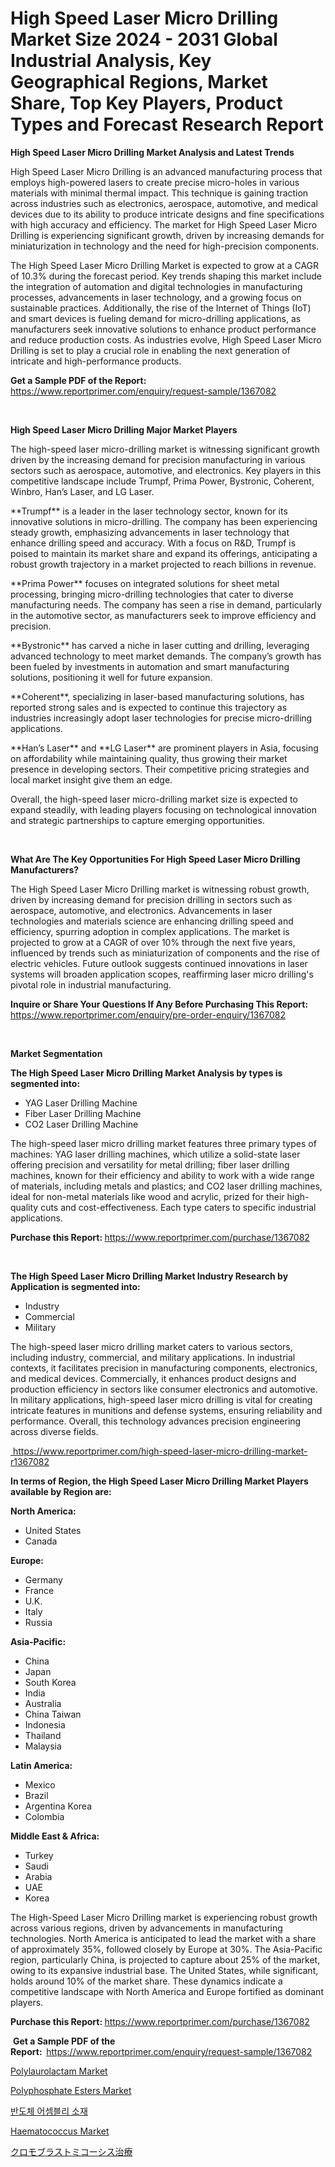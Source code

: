 <p><h1>High Speed Laser Micro Drilling Market Size 2024 - 2031 Global Industrial Analysis, Key Geographical Regions, Market Share, Top Key Players, Product Types and Forecast Research Report</h1></p><p><strong>High Speed Laser Micro Drilling Market Analysis and Latest Trends</strong></p>
<p><p>High Speed Laser Micro Drilling is an advanced manufacturing process that employs high-powered lasers to create precise micro-holes in various materials with minimal thermal impact. This technique is gaining traction across industries such as electronics, aerospace, automotive, and medical devices due to its ability to produce intricate designs and fine specifications with high accuracy and efficiency. The market for High Speed Laser Micro Drilling is experiencing significant growth, driven by increasing demands for miniaturization in technology and the need for high-precision components.</p><p>The High Speed Laser Micro Drilling Market is expected to grow at a CAGR of 10.3% during the forecast period. Key trends shaping this market include the integration of automation and digital technologies in manufacturing processes, advancements in laser technology, and a growing focus on sustainable practices. Additionally, the rise of the Internet of Things (IoT) and smart devices is fueling demand for micro-drilling applications, as manufacturers seek innovative solutions to enhance product performance and reduce production costs. As industries evolve, High Speed Laser Micro Drilling is set to play a crucial role in enabling the next generation of intricate and high-performance products.</p></p>
<p><strong>Get a Sample PDF of the Report:&nbsp;</strong> <a href="https://www.reportprimer.com/enquiry/request-sample/1367082">https://www.reportprimer.com/enquiry/request-sample/1367082</a></p>
<p>&nbsp;</p>
<p><strong>High Speed Laser Micro Drilling Major Market Players</strong></p>
<p><p>The high-speed laser micro-drilling market is witnessing significant growth driven by the increasing demand for precision manufacturing in various sectors such as aerospace, automotive, and electronics. Key players in this competitive landscape include Trumpf, Prima Power, Bystronic, Coherent, Winbro, Han’s Laser, and LG Laser.</p><p>**Trumpf** is a leader in the laser technology sector, known for its innovative solutions in micro-drilling. The company has been experiencing steady growth, emphasizing advancements in laser technology that enhance drilling speed and accuracy. With a focus on R&D, Trumpf is poised to maintain its market share and expand its offerings, anticipating a robust growth trajectory in a market projected to reach billions in revenue.</p><p>**Prima Power** focuses on integrated solutions for sheet metal processing, bringing micro-drilling technologies that cater to diverse manufacturing needs. The company has seen a rise in demand, particularly in the automotive sector, as manufacturers seek to improve efficiency and precision.</p><p>**Bystronic** has carved a niche in laser cutting and drilling, leveraging advanced technology to meet market demands. The company’s growth has been fueled by investments in automation and smart manufacturing solutions, positioning it well for future expansion.</p><p>**Coherent**, specializing in laser-based manufacturing solutions, has reported strong sales and is expected to continue this trajectory as industries increasingly adopt laser technologies for precise micro-drilling applications.</p><p>**Han’s Laser** and **LG Laser** are prominent players in Asia, focusing on affordability while maintaining quality, thus growing their market presence in developing sectors. Their competitive pricing strategies and local market insight give them an edge.</p><p>Overall, the high-speed laser micro-drilling market size is expected to expand steadily, with leading players focusing on technological innovation and strategic partnerships to capture emerging opportunities.</p></p>
<p>&nbsp;</p>
<p><strong>What Are The Key Opportunities For High Speed Laser Micro Drilling Manufacturers?</strong></p>
<p><p>The High Speed Laser Micro Drilling market is witnessing robust growth, driven by increasing demand for precision drilling in sectors such as aerospace, automotive, and electronics. Advancements in laser technologies and materials science are enhancing drilling speed and efficiency, spurring adoption in complex applications. The market is projected to grow at a CAGR of over 10% through the next five years, influenced by trends such as miniaturization of components and the rise of electric vehicles. Future outlook suggests continued innovations in laser systems will broaden application scopes, reaffirming laser micro drilling's pivotal role in industrial manufacturing.</p></p>
<p><strong>Inquire or Share Your Questions If Any Before Purchasing This Report:</strong> <a href="https://www.reportprimer.com/enquiry/pre-order-enquiry/1367082">https://www.reportprimer.com/enquiry/pre-order-enquiry/1367082</a></p>
<p>&nbsp;</p>
<p><strong>Market Segmentation</strong></p>
<p><strong>The High Speed Laser Micro Drilling Market Analysis by types is segmented into:</strong></p>
<p><ul><li>YAG Laser Drilling Machine</li><li>Fiber Laser Drilling Machine</li><li>CO2 Laser Drilling Machine</li></ul></p>
<p><p>The high-speed laser micro drilling market features three primary types of machines: YAG laser drilling machines, which utilize a solid-state laser offering precision and versatility for metal drilling; fiber laser drilling machines, known for their efficiency and ability to work with a wide range of materials, including metals and plastics; and CO2 laser drilling machines, ideal for non-metal materials like wood and acrylic, prized for their high-quality cuts and cost-effectiveness. Each type caters to specific industrial applications.</p></p>
<p><strong>Purchase this Report:&nbsp;</strong><a href="https://www.reportprimer.com/purchase/1367082">https://www.reportprimer.com/purchase/1367082</a></p>
<p>&nbsp;</p>
<p><strong>The High Speed Laser Micro Drilling Market Industry Research by Application is segmented into:</strong></p>
<p><ul><li>Industry</li><li>Commercial</li><li>Military</li></ul></p>
<p><p>The high-speed laser micro drilling market caters to various sectors, including industry, commercial, and military applications. In industrial contexts, it facilitates precision in manufacturing components, electronics, and medical devices. Commercially, it enhances product designs and production efficiency in sectors like consumer electronics and automotive. In military applications, high-speed laser micro drilling is vital for creating intricate features in munitions and defense systems, ensuring reliability and performance. Overall, this technology advances precision engineering across diverse fields.</p></p>
<p><a href="https://www.reportprimer.com/high-speed-laser-micro-drilling-market-r1367082">&nbsp;https://www.reportprimer.com/high-speed-laser-micro-drilling-market-r1367082</a></p>
<p><strong>In terms of Region, the High Speed Laser Micro Drilling Market Players available by Region are:</strong></p>
<p>
    <p> <strong> North America: </strong>
        <ul>
            <li>United States</li>
            <li>Canada</li>
        </ul>
        </p> 
    <p> <strong> Europe: </strong>
        <ul>
            <li>Germany</li>
            <li>France</li>
            <li>U.K.</li>
            <li>Italy</li>
            <li>Russia</li>
        </ul>
        </p> 
    <p> <strong> Asia-Pacific: </strong>
        <ul>
            <li>China</li>
            <li>Japan</li>
            <li>South Korea</li>
            <li>India</li>
            <li>Australia</li>
            <li>China Taiwan</li>
            <li>Indonesia</li>
            <li>Thailand</li>
            <li>Malaysia</li>
        </ul>
        </p> 
    <p> <strong> Latin America: </strong>
        <ul>
            <li>Mexico</li>
            <li>Brazil</li>
            <li>Argentina Korea</li>
            <li>Colombia</li>
        </ul>
        </p> 
    <p> <strong> Middle East & Africa: </strong>
        <ul>
            <li>Turkey</li>
            <li>Saudi</li>
            <li>Arabia</li>
            <li>UAE</li>
            <li>Korea</li>
        </ul>
    </p>
    </p>
<p><p>The High-Speed Laser Micro Drilling market is experiencing robust growth across various regions, driven by advancements in manufacturing technologies. North America is anticipated to lead the market with a share of approximately 35%, followed closely by Europe at 30%. The Asia-Pacific region, particularly China, is projected to capture about 25% of the market, owing to its expansive industrial base. The United States, while significant, holds around 10% of the market share. These dynamics indicate a competitive landscape with North America and Europe fortified as dominant players.</p></p>
<p><strong>Purchase this Report: </strong><a href="https://www.reportprimer.com/purchase/1367082">https://www.reportprimer.com/purchase/1367082</a></p>
<p>&nbsp;<strong>Get a Sample PDF of the Report:&nbsp;&nbsp;</strong><a href="https://www.reportprimer.com/enquiry/request-sample/1367082">https://www.reportprimer.com/enquiry/request-sample/1367082</a></p>
<p><strong></strong></p>
<p><p><a href="https://issuu.com/reportprime-2/docs/polylaurolactam-market-size-2030.pp_2dd31248ee6987">Polylaurolactam Market</a></p><p><a href="https://issuu.com/reportprime-2/docs/polyphosphate-esters-market-size-20_abd1dd1a9c4e39">Polyphosphate Esters Market</a></p><p><a href="https://github.com/laholand/Market-Research-Report-List-6/blob/main/307587713249.md">반도체 어셈블리 소재</a></p><p><a href="https://www.linkedin.com/pulse/global-haematococcus-market-share-growth-opportunities-hqx1c?trackingId=RhTT8B6uQnmJ%2Fxn5eWKOMg%3D%3D">Haematococcus Market</a></p><p><a href="https://medium.com/@damunro467/2024%E5%B9%B4%E3%81%8B%E3%82%892031%E5%B9%B4%E3%81%BE%E3%81%A7%E3%81%AE%E6%9C%9F%E9%96%93%E3%81%AB%E3%81%8A%E3%81%91%E3%82%8B%E3%82%B0%E3%83%AD%E3%83%BC%E3%83%90%E3%83%AB%E3%82%AF%E3%83%AD%E3%83%A2%E3%83%96%E3%83%A9%E3%82%B9%E3%83%88%E3%83%9F%E3%82%B3%E3%83%BC%E3%82%B7%E3%82%B9%E6%B2%BB%E7%99%82%E5%B8%82%E5%A0%B4%E3%81%AE%E5%B8%82%E5%A0%B4%E5%8B%95%E5%90%91%E3%81%A8%E5%B0%86%E6%9D%A5%E3%81%AE%E3%83%88%E3%83%AC%E3%83%B3%E3%83%89-721c0f01183c?postPublishedType=repub">クロモブラストミコーシス治療</a></p></p>